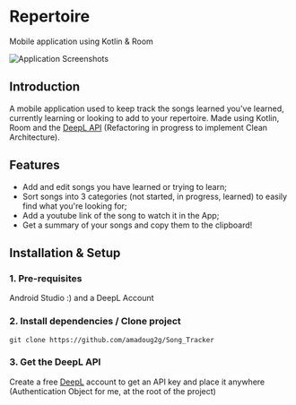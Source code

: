 # Repertoire
Mobile application using Kotlin &amp; Room

![Application Screenshots](https://user-images.githubusercontent.com/44437106/126813410-f07429f5-7509-457d-8231-925b8116d879.png)


## Introduction
A mobile application used to keep track the songs learned you've learned, currently learning or looking to add to your repertoire. Made using Kotlin, Room and the [DeepL API](https://www.deepl.com/docs-api/introduction/) (Refactoring in progress to implement Clean Architecture).

## Features
* Add and edit songs you have learned or trying to learn;
* Sort songs into 3 categories (not started, in progress, learned) to easily find what you're looking for;
* Add a youtube link of the song to watch it in the App;
* Get a summary of your songs and copy them to the clipboard!

## Installation & Setup
### 1. Pre-requisites
Android Studio :) and a DeepL Account
### 2. Install dependencies / Clone project
```
git clone https://github.com/amadoug2g/Song_Tracker
```
### 3. Get the DeepL API
Create a free [DeepL](https://www.deepl.com/docs-api/introduction/) account to get an API key and place it anywhere (Authentication Object for me, at the root of the project)

